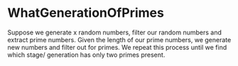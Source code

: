 # WhatGenerationOfPrimes
Suppose we generate x random numbers, filter our random numbers and extract prime numbers. Given the length of our prime numbers, we generate new numbers and filter out for primes. We repeat this process until we find which stage/ generation has only two primes present. 
